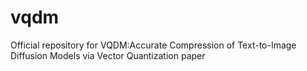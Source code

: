 # vqdm
Official repository for VQDM:Accurate Compression of Text-to-Image Diffusion Models via Vector Quantization paper
